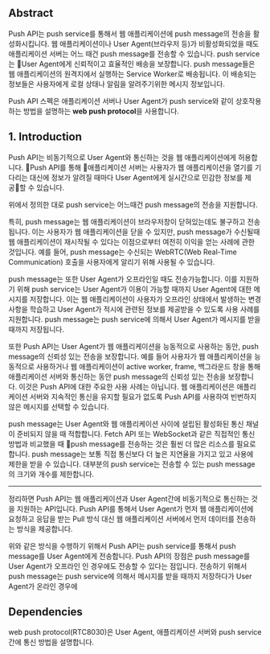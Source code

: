 
## Abstract
Push API는 push service를 통해서 웹 애플리케이션에 push message의 전송을 활성화시킵니다. 웹 애플리케이션이나 User Agent(브라우저 등)가 비활성화되었을 때도 애플리케이션 서버는 어느 때건 push message를 전송할 수 있습니다. push service는 User Agent에게 신뢰적이고 효율적인 배송을 보장합니다. push message들은 웹 애플리케이션의 원격지에서 실행하는 Service Worker로 배송됩니다. 이 배송되는 정보들은 사용자에게 로컬 상태나 알림을 알려주기위한 메시지 정보입니다.

Push API 스펙은 애플리케이션 서버나 User Agent가 push service와 같이 상호작용하는 방법을 설명하는 **web push protocol**을 사용합니다.


## 1. Introduction
Push API는 비동기적으로 User Agent와 통신하는 것을 웹 애플리케이션에게 허용합니다. Push API를 통해 애플리케이션 서버는 사용자가 웹 애플리케이션을 열기를 기다리는 대신에 정보가 알려질 때마다 User Agent에게 실시간으로 민감한 정보를 제공할 수 있습니다.

위에서 정의한 대로 push service는 어느때건 push message의 전송을 지원합니다.

특히, push message는 웹 애플리케이션이 브라우저창이 닫혀있는데도 불구하고 전송됩니다. 이는 사용자가 웹 애플리케이션을 닫을 수 있지만, push message가 수신될때 웹 애플리케이션이 재시작될 수 있다는 이점으로부터 여전히 이익을 얻는 사례에 관한 것입니다. 예를 들어, push message는 수신되는 WebRTC(Web Real-Time Communication) 호출을 사용자에게 알리기 위해 사용될 수 있습니다.

push message는 또한 User Agent가 오프라인일 때도 전송가능합니다. 이를 지원하기 위해 push service는 User Agent가 이용이 가능할 때까지 User Agent에 대한 메시지를 저장합니다. 이는 웹 애플리케이션이 사용자가 오프라인 상태에서 발생하는 변경 사항을 학습하고 User Agent가 적시에 관련된 정보를 제공받을 수 있도록 사용 사례를 지원합니다. push message는 push service에 의해서 User Agent가 메시지를 받을 때까지 저장됩니다.

또한 Push API는 User Agent가 웹 애플리케이션을 능동적으로 사용하는 동안, push message의 신뢰성 있는 전송을 보장합니다. 예를 들어 사용자가 웹 애플리케이션을 능동적으로 사용하거나 웹 애플리케이션이 active worker, frame, 백그라운드 창을 통해 애플리케이션 서버와 통신하는 동안 push message의 신뢰성 있는 전송을 보장합니다. 이것은 Push API에 대한 주요한 사용 사례는 아닙니다. 웹 애플리케이션은 애플리케이션 서버와 지속적인 통신을 유지할 필요가 없도록 Push API를 사용하여 빈번하지 않은 메시지를 선택할 수 있습니다.

push message는 User Agent와 웹 애플리케이션 사이에 설립된 활성화된 통신 채널이 준비되지 않을 때 적합합니다. Fetch API 또는 WebSocket과 같은 직접적인 통신 방법과 비교했을 때 push message를 전송하는 것은 훨씬 더 많은 리소스를 필요로 합니다. push message는 보통 직접 통신보다 더 높은 지연율을 가지고 있고 사용에 제한을 받을 수 있습니다. 대부분의 push service는 전송할 수 있는 push message의 크기와 개수를 제한합니다.

---
정리하면 Push API는 웹 애플리케이션과 User Agent간에 비동기적으로 통신하는 것을 지원하는 API입니다. Push API를 통해서 User Agent가 먼저 웹 애플리케이션에 요청하고 응답을 받는 Pull 방식 대신 웹 애플리케이션 서버에서 먼저 데이터를 전송하는 방식을 제공합니다.

위와 같은 방식을 수행하기 위해서 Push API는 push service를 통해서 push message를 User Agent에게 전송합니다. Push API의 장점은 push message를 User Agent가 오프라인 인 경우에도 전송할 수 있다는 점입니다. 전송하기 위해서 push message는 push service에 의해서 메시지를 받을 때까지 저장하다가 User Agent가 온라인 경우에 

## Dependencies
web push protocol(RTC8030)은 User Agent, 애플리케이션 서버와 push service간에 통신 방법을 설명합니다.  



